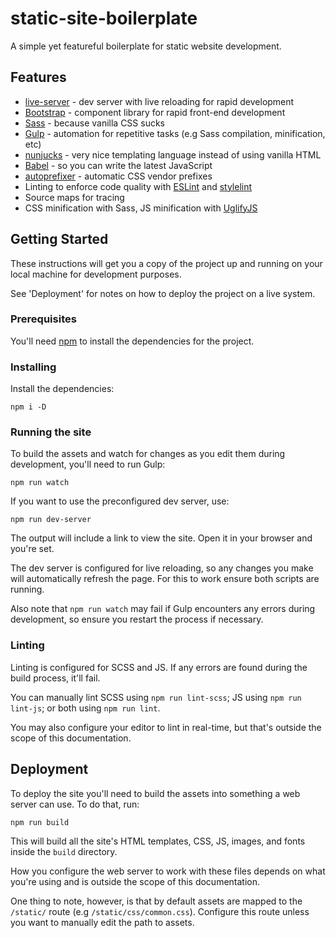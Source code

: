 # static-site-boilerplate

A simple yet featureful boilerplate for static website development.

## Features

* [live-server](http://tapiov.net/live-server/) - dev server with live reloading
for rapid development
* [Bootstrap](https://getbootstrap.com/) - component library for rapid front-end
development
* [Sass](https://sass-lang.com/) - because vanilla CSS sucks
* [Gulp](https://gulpjs.com/) - automation for repetitive tasks (e.g Sass
compilation, minification, etc)
* [nunjucks](https://mozilla.github.io/nunjucks/) - very nice templating language
instead of using vanilla HTML
* [Babel](https://babeljs.io/) - so you can write the latest JavaScript
* [autoprefixer](https://github.com/postcss/autoprefixer) - automatic CSS vendor prefixes
* Linting to enforce code quality with [ESLint](https://eslint.org/) and
[stylelint](https://stylelint.io/)
* Source maps for tracing
* CSS minification with Sass, JS minification with [UglifyJS](https://github.com/mishoo/UglifyJS)

## Getting Started

These instructions will get you a copy of the project up and running on your
local machine for development purposes.

See 'Deployment' for notes on how to deploy the project on a live system.

### Prerequisites

You'll need [npm](https://www.npmjs.com/get-npm) to install the dependencies for
the project.

### Installing

Install the dependencies:

```
npm i -D
```

### Running the site

To build the assets and watch for changes as you edit them during development,
you'll need to run Gulp:

```
npm run watch
```

If you want to use the preconfigured dev server, use:

```
npm run dev-server
```

The output will include a link to view the site. Open it in your browser and
you're set.

The dev server is configured for live reloading, so any changes you make will
automatically refresh the page. For this to work ensure both scripts are running.

Also note that `npm run watch` may fail if Gulp encounters any errors during
development, so ensure you restart the process if necessary.

### Linting

Linting is configured for SCSS and JS. If any errors are found during the build
process, it'll fail.

You can manually lint SCSS using `npm run lint-scss`; JS using `npm run lint-js`;
or both using `npm run lint`.

You may also configure your editor to lint in real-time, but that's outside the
scope of this documentation.

## Deployment

To deploy the site you'll need to build the assets into something a web server
can use. To do that, run:

```
npm run build
```

This will build all the site's HTML templates, CSS, JS, images, and fonts inside
the `build` directory.

How you configure the web server to work with these files depends on what you're
using and is outside the scope of this documentation.

One thing to note, however, is that by default assets are mapped to the
`/static/` route (e.g `/static/css/common.css`). Configure this route unless you
want to manually edit the path to assets.
